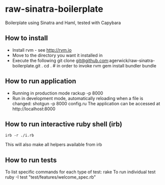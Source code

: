 raw-sinatra-boilerplate
=======================

Boilerplate using Sinatra and Haml, tested with Capybara

How to install
--------------
* Install rvm - see http://rvm.io
* Move to the directory you want it installed in
* Execute the following
    git clone git@github.com:agerwick/raw-sinatra-boilerplate.git .
    cd .  # in order to invoke rvm
    gem install bundler
    bundle

How to run application
----------------------
* Running in production mode
    rackup -p 8000
* Run in development mode, automatically reloading when a file is changed:
    shotgun -p 8000 config.ru
The application can be accessed at http://localhost:8000

How to run interactive ruby shell (irb)
---------------------------------------
    irb -r ./i.rb
This will also make all helpers available from irb

How to run tests
----------------
To list specific commands for each type of test:
    rake
To run individual test
    ruby -I test "test/features/welcome_spec.rb"
